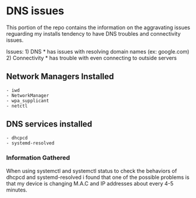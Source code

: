 # DNS issues

This portion of the repo contains the information on the aggravating
issues reguarding my installs tendency to have DNS troubles and
connectivity issues.

Issues:
    1) DNS 
        * has issues with resolving domain names (ex: google.com) 
    2) Connectivity
        * has trouble with even connecting to outside servers


## Network Managers Installed
    - iwd
    - NetworkManager
    - wpa_supplicant
    - netctl

## DNS services installed
    - dhcpcd
    - systemd-resolved 

### Information Gathered
    
When using systemctl and systemctl status to check the behaviors of dhcpcd and systemd-resolved i
found that one of the possible problems is that my device is changing M.A.C and IP addresses about
every 4-5 minutes.
